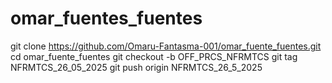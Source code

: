 # omar_fuentes_fuentes
git clone https://github.com/Omaru-Fantasma-001/omar_fuente_fuentes.git
cd omar_fuente_fuentes
git checkout -b OFF_PRCS_NFRMTCS
git tag NFRMTCS_26_05_2025
git push origin NFRMTCS_26_5_2025
